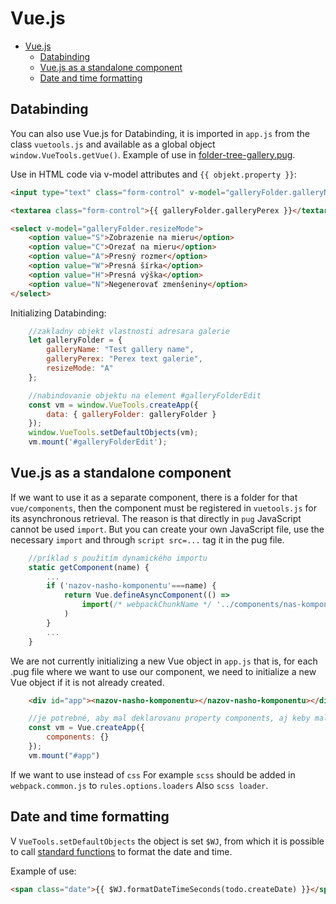 # Vue.js

- [Vue.js](#vuey)
  - [Databinding](#databinding)
  - [Vue.js as a standalone component](#vuejs-as-a-standalone-component)
  - [Date and time formatting](#date-and-time-formatting)

## Databinding

You can also use Vue.js for Databinding, it is imported in `app.js` from the class `vuetools.js` and available as a global object `window.VueTools.getVue()`. Example of use in [folder-tree-gallery.pug](src/main/webapp/admin/v9/views/partials/folder-tree-galleria.pug).

Use in HTML code via v-model attributes and `{{ objekt.property }}`:

```html
<input type="text" class="form-control" v-model="galleryFolder.galleryName">

<textarea class="form-control">{{ galleryFolder.galleryPerex }}</textarea>

<select v-model="galleryFolder.resizeMode">
    <option value="S">Zobrazenie na mieru</option>
    <option value="C">Orezať na mieru</option>
    <option value="A">Presný rozmer</option>
    <option value="W">Presná šírka</option>
    <option value="H">Presná výška</option>
    <option value="N">Negenerovať zmenšeniny</option>
</select>

```

Initializing Databinding:

```javascript
    //zakladny objekt vlastnosti adresara galerie
    let galleryFolder = {
        galleryName: "Test gallery name",
        galleryPerex: "Perex text galerie",
        resizeMode: "A"
    };

    //nabindovanie objektu na element #galleryFolderEdit
    const vm = window.VueTools.createApp({
        data: { galleryFolder: galleryFolder }
    });
    window.VueTools.setDefaultObjects(vm);
    vm.mount('#galleryFolderEdit');
```

## Vue.js as a standalone component

If we want to use it as a separate component, there is a folder for that `vue/components`, then the component must be registered in `vuetools.js` for its asynchronous retrieval. The reason is that directly in `pug` JavaScript cannot be used `import`. But you can create your own JavaScript file, use the necessary `import` and through `script src=...` tag it in the pug file.

```javascript
    //príklad s použitím dynamického importu
    static getComponent(name) {
        ...
        if ('nazov-nasho-komponentu'===name) {
            return Vue.defineAsyncComponent(() =>
                import(/* webpackChunkName */ '../components/nas-komponent')
            )
        }
        ...
    }
```

We are not currently initializing a new Vue object in `app.js` that is, for each .pug file where we want to use our component, we need to initialize a new Vue object if it is not already created.

```html
    <div id="app"><nazov-nasho-komponentu></nazov-nasho-komponentu></div>
```

```javascript
    //je potrebné, aby mal deklarovanu property components, aj keby mala ostať prázdna ináč sa može stať že nebude poznat registrované komponenty.
    const vm = Vue.createApp({
        components: {}
    });
    vm.mount("#app")
```

If we want to use instead of `css` For example `scss` should be added in `webpack.common.js` to `rules.options.loaders` Also `scss loader`.

## Date and time formatting

V `VueTools.setDefaultObjects` the object is set `$WJ`, from which it is possible to call [standard functions](webjetjs.md) to format the date and time.

Example of use:

```html
<span class="date">{{ $WJ.formatDateTimeSeconds(todo.createDate) }}</span>
```
